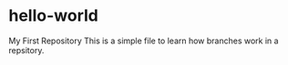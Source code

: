 # hello-world
My First Repository
This is a simple file to learn how branches work in a repsitory. 

